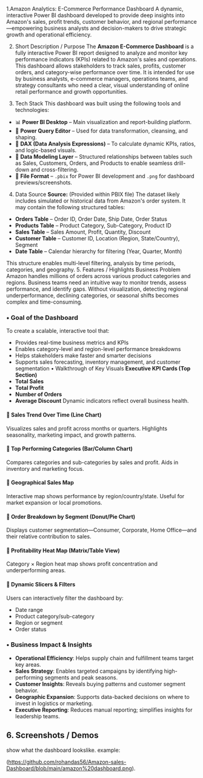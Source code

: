 1.Amazon Analytics: E-Commerce Performance Dashboard
A dynamic, interactive Power BI dashboard developed to provide deep insights into Amazon's sales, profit trends, customer behavior, and regional performance—empowering business analysts and decision-makers to drive strategic growth and operational efficiency.


2. Short Description / Purpose
The **Amazon E-Commerce Dashboard** is a fully interactive Power BI report designed to analyze and monitor key performance indicators (KPIs) related to Amazon's sales and operations. This dashboard allows stakeholders to track sales, profits, customer orders, and category-wise performance over time. It is intended for use by business analysts, e-commerce managers, operations teams, and strategy consultants who need a clear, visual understanding of online retail performance and growth opportunities.


3. Tech Stack
This dashboard was built using the following tools and technologies:
* 📊 **Power BI Desktop** – Main visualization and report-building platform.
* 🔁 **Power Query Editor** – Used for data transformation, cleansing, and shaping.
* 🧠 **DAX (Data Analysis Expressions)** – To calculate dynamic KPIs, ratios, and logic-based visuals.
* 🧱 **Data Modeling Layer** – Structured relationships between tables such as Sales, Customers, Orders, and Products to enable seamless drill-down and cross-filtering.
* 📁 **File Format** – `.pbix` for Power BI development and `.png` for dashboard previews/screenshots.
 4. Data Source
**Source:** (Provided within PBIX file)
The dataset likely includes simulated or historical data from Amazon's order system. It may contain the following structured tables:
* **Orders Table** – Order ID, Order Date, Ship Date, Order Status
* **Products Table** – Product Category, Sub-Category, Product ID
* **Sales Table** – Sales Amount, Profit, Quantity, Discount
* **Customer Table** – Customer ID, Location (Region, State/Country), Segment
* **Date Table** – Calendar hierarchy for filtering (Year, Quarter, Month)

This structure enables multi-level filtering, analysis by time periods, categories, and geography.
 5. Features / Highlights
 Business Problem
Amazon handles millions of orders across various product categories and regions. Business teams need an intuitive way to monitor trends, assess performance, and identify gaps. Without visualization, detecting regional underperformance, declining categories, or seasonal shifts becomes complex and time-consuming.
### • Goal of the Dashboard
To create a scalable, interactive tool that:
* Provides real-time business metrics and KPIs
* Enables category-level and region-level performance breakdowns
* Helps stakeholders make faster and smarter decisions
* Supports sales forecasting, inventory management, and customer segmentation
 • Walkthrough of Key Visuals
**Executive KPI Cards (Top Section)**
* **Total Sales**
* **Total Profit**
* **Number of Orders**
* **Average Discount**
  Dynamic indicators reflect overall business health.
#### 🔹 **Sales Trend Over Time (Line Chart)**
Visualizes sales and profit across months or quarters. Highlights seasonality, marketing impact, and growth patterns.
#### 🔹 **Top Performing Categories (Bar/Column Chart)**
Compares categories and sub-categories by sales and profit. Aids in inventory and marketing focus.
#### 🔹 **Geographical Sales Map**
Interactive map shows performance by region/country/state. Useful for market expansion or local promotions.
#### 🔹 **Order Breakdown by Segment (Donut/Pie Chart)**
Displays customer segmentation—Consumer, Corporate, Home Office—and their relative contribution to sales.
#### 🔹 **Profitability Heat Map (Matrix/Table View)**
Category × Region heat map shows profit concentration and underperforming areas.
#### 🔹 **Dynamic Slicers & Filters**
Users can interactively filter the dashboard by:
* Date range
* Product category/sub-category
* Region or segment
* Order status
### • Business Impact & Insights
* **Operational Efficiency**: Helps supply chain and fulfillment teams target key areas.
* **Sales Strategy**: Enables targeted campaigns by identifying high-performing segments and peak seasons.
* **Customer Insights**: Reveals buying patterns and customer segment behavior.
* **Geographic Expansion**: Supports data-backed decisions on where to invest in logistics or marketing.
* **Executive Reporting**: Reduces manual reporting; simplifies insights for leadership teams.
## 6. Screenshots / Demos
show what the dashboard lookslike.
example:

(https://github.com/rohandas56/Amazon-sales-Dashboard/blob/main/amazon%20dashboard.png).
